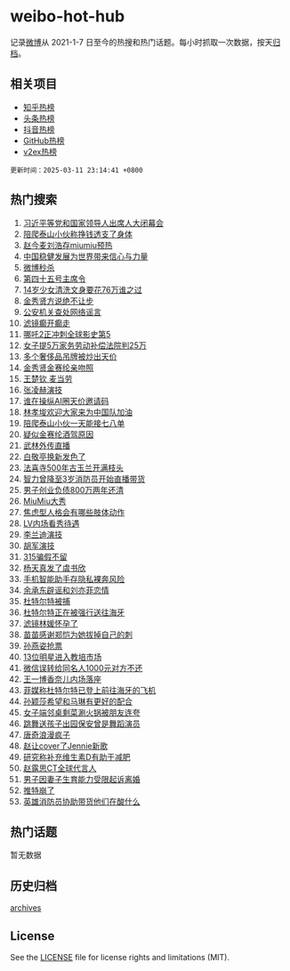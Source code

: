 # weibo-hot-hub

记录[微博](https://www.weibo.com)从 2021-1-7 日至今的热搜和热门话题。每小时抓取一次数据，按天[归档](archives)。

## 相关项目

- [知乎热榜](https://github.com/lonnyzhang423/zhihu-hot-hub)
- [头条热榜](https://github.com/lonnyzhang423/toutiao-hot-hub)
- [抖音热榜](https://github.com/lonnyzhang423/douyin-hot-hub)
- [GitHub热榜](https://github.com/lonnyzhang423/github-hot-hub)
- [v2ex热榜](https://github.com/lonnyzhang423/v2ex-hot-hub)


`更新时间：2025-03-11 23:14:41 +0800`

## 热门搜索

1. [习近平等党和国家领导人出席人大闭幕会](https://m.weibo.cn/search?containerid=100103type%3D1%26t%3D10%26q%3D%23%E4%B9%A0%E8%BF%91%E5%B9%B3%E7%AD%89%E5%85%9A%E5%92%8C%E5%9B%BD%E5%AE%B6%E9%A2%86%E5%AF%BC%E4%BA%BA%E5%87%BA%E5%B8%AD%E4%BA%BA%E5%A4%A7%E9%97%AD%E5%B9%95%E4%BC%9A%23&stream_entry_id=51&isnewpage=1&extparam=seat%3D1%26cate%3D10103%26pos%3D0%26filter_type%3Drealtimehot%26stream_entry_id%3D51%26c_type%3D51%26q%3D%2523%25E4%25B9%25A0%25E8%25BF%2591%25E5%25B9%25B3%25E7%25AD%2589%25E5%2585%259A%25E5%2592%258C%25E5%259B%25BD%25E5%25AE%25B6%25E9%25A2%2586%25E5%25AF%25BC%25E4%25BA%25BA%25E5%2587%25BA%25E5%25B8%25AD%25E4%25BA%25BA%25E5%25A4%25A7%25E9%2597%25AD%25E5%25B9%2595%25E4%25BC%259A%2523%26dgr%3D0%26display_time%3D1741706080%26pre_seqid%3D174170608029003082463158)
1. [陪爬泰山小伙称挣钱透支了身体](https://m.weibo.cn/search?containerid=100103type%3D1%26t%3D10%26q%3D%23%E9%99%AA%E7%88%AC%E6%B3%B0%E5%B1%B1%E5%B0%8F%E4%BC%99%E7%A7%B0%E6%8C%A3%E9%92%B1%E9%80%8F%E6%94%AF%E4%BA%86%E8%BA%AB%E4%BD%93%23&stream_entry_id=31&isnewpage=1&extparam=seat%3D1%26lcate%3D5001%26dgr%3D0%26c_type%3D31%26cate%3D5001%26q%3D%2523%25E9%2599%25AA%25E7%2588%25AC%25E6%25B3%25B0%25E5%25B1%25B1%25E5%25B0%258F%25E4%25BC%2599%25E7%25A7%25B0%25E6%258C%25A3%25E9%2592%25B1%25E9%2580%258F%25E6%2594%25AF%25E4%25BA%2586%25E8%25BA%25AB%25E4%25BD%2593%2523%26pos%3D0%26band_rank%3D1%26stream_entry_id%3D31%26flag%3D0%26filter_type%3Drealtimehot%26realpos%3D1%26display_time%3D1741706080%26pre_seqid%3D174170608029003082463158)
1. [赵今麦刘浩存miumiu预热](https://m.weibo.cn/search?containerid=100103type%3D1%26t%3D10%26q%3D%23%E8%B5%B5%E4%BB%8A%E9%BA%A6%E5%88%98%E6%B5%A9%E5%AD%98miumiu%E9%A2%84%E7%83%AD%23&stream_entry_id=31&isnewpage=1&extparam=seat%3D1%26lcate%3D5001%26dgr%3D0%26c_type%3D31%26cate%3D5001%26q%3D%2523%25E8%25B5%25B5%25E4%25BB%258A%25E9%25BA%25A6%25E5%2588%2598%25E6%25B5%25A9%25E5%25AD%2598miumiu%25E9%25A2%2584%25E7%2583%25AD%2523%26pos%3D1%26band_rank%3D2%26stream_entry_id%3D31%26flag%3D1%26filter_type%3Drealtimehot%26realpos%3D2%26display_time%3D1741706080%26pre_seqid%3D174170608029003082463158)
1. [中国稳健发展为世界带来信心与力量](https://m.weibo.cn/search?containerid=100103type%3D1%26t%3D10%26q%3D%23%E4%B8%AD%E5%9B%BD%E7%A8%B3%E5%81%A5%E5%8F%91%E5%B1%95%E4%B8%BA%E4%B8%96%E7%95%8C%E5%B8%A6%E6%9D%A5%E4%BF%A1%E5%BF%83%E4%B8%8E%E5%8A%9B%E9%87%8F%23&stream_entry_id=31&isnewpage=1&extparam=seat%3D1%26lcate%3D5001%26dgr%3D0%26c_type%3D31%26cate%3D5001%26q%3D%2523%25E4%25B8%25AD%25E5%259B%25BD%25E7%25A8%25B3%25E5%2581%25A5%25E5%258F%2591%25E5%25B1%2595%25E4%25B8%25BA%25E4%25B8%2596%25E7%2595%258C%25E5%25B8%25A6%25E6%259D%25A5%25E4%25BF%25A1%25E5%25BF%2583%25E4%25B8%258E%25E5%258A%259B%25E9%2587%258F%2523%26pos%3D2%26band_rank%3D3%26stream_entry_id%3D31%26flag%3D0%26filter_type%3Drealtimehot%26realpos%3D3%26display_time%3D1741706080%26pre_seqid%3D174170608029003082463158)
1. [微博秒杀](https://m.weibo.cn/search?containerid=100103type%3D1%26t%3D10%26q%3D%23%E5%BE%AE%E5%8D%9A%E7%A7%92%E6%9D%80%23&stream_entry_id=31&isnewpage=1&extparam=seat%3D1%26is_ad_pos%3D1%26lcate%3D5001%26dgr%3D0%26adid%3D278802%26cate%3D5001%26pos%3D3%26c_type%3D31%26stream_entry_id%3D31%26band_rank%3D4%26q%3D%2523%25E5%25BE%25AE%25E5%258D%259A%25E7%25A7%2592%25E6%259D%2580%2523%26filter_type%3Drealtimehot%26display_time%3D1741706080%26pre_seqid%3D174170608029003082463158)
1. [第四十五号主席令](https://m.weibo.cn/search?containerid=100103type%3D1%26t%3D10%26q%3D%23%E7%AC%AC%E5%9B%9B%E5%8D%81%E4%BA%94%E5%8F%B7%E4%B8%BB%E5%B8%AD%E4%BB%A4%23&stream_entry_id=31&isnewpage=1&extparam=seat%3D1%26lcate%3D5001%26dgr%3D0%26c_type%3D31%26cate%3D5001%26q%3D%2523%25E7%25AC%25AC%25E5%259B%259B%25E5%258D%2581%25E4%25BA%2594%25E5%258F%25B7%25E4%25B8%25BB%25E5%25B8%25AD%25E4%25BB%25A4%2523%26pos%3D4%26band_rank%3D4%26stream_entry_id%3D31%26flag%3D0%26filter_type%3Drealtimehot%26realpos%3D4%26display_time%3D1741706080%26pre_seqid%3D174170608029003082463158)
1. [14岁少女清洗文身要花76万谁之过](https://m.weibo.cn/search?containerid=100103type%3D1%26t%3D10%26q%3D%2314%E5%B2%81%E5%B0%91%E5%A5%B3%E6%B8%85%E6%B4%97%E6%96%87%E8%BA%AB%E8%A6%81%E8%8A%B176%E4%B8%87%E8%B0%81%E4%B9%8B%E8%BF%87%23&stream_entry_id=31&isnewpage=1&extparam=seat%3D1%26lcate%3D5001%26dgr%3D0%26c_type%3D31%26cate%3D5001%26q%3D%252314%25E5%25B2%2581%25E5%25B0%2591%25E5%25A5%25B3%25E6%25B8%2585%25E6%25B4%2597%25E6%2596%2587%25E8%25BA%25AB%25E8%25A6%2581%25E8%258A%25B176%25E4%25B8%2587%25E8%25B0%2581%25E4%25B9%258B%25E8%25BF%2587%2523%26pos%3D5%26band_rank%3D5%26stream_entry_id%3D31%26flag%3D0%26filter_type%3Drealtimehot%26realpos%3D5%26display_time%3D1741706080%26pre_seqid%3D174170608029003082463158)
1. [金秀贤方说绝不让步](https://m.weibo.cn/search?containerid=100103type%3D1%26t%3D10%26q%3D%23%E9%87%91%E7%A7%80%E8%B4%A4%E6%96%B9%E8%AF%B4%E7%BB%9D%E4%B8%8D%E8%AE%A9%E6%AD%A5%23&stream_entry_id=31&isnewpage=1&extparam=seat%3D1%26lcate%3D5001%26dgr%3D0%26c_type%3D31%26cate%3D5001%26q%3D%2523%25E9%2587%2591%25E7%25A7%2580%25E8%25B4%25A4%25E6%2596%25B9%25E8%25AF%25B4%25E7%25BB%259D%25E4%25B8%258D%25E8%25AE%25A9%25E6%25AD%25A5%2523%26pos%3D6%26band_rank%3D6%26stream_entry_id%3D31%26flag%3D2%26filter_type%3Drealtimehot%26realpos%3D6%26display_time%3D1741706080%26pre_seqid%3D174170608029003082463158)
1. [公安机关查处网络谣言](https://m.weibo.cn/search?containerid=100103type%3D1%26t%3D10%26q%3D%23%E5%85%AC%E5%AE%89%E6%9C%BA%E5%85%B3%E6%9F%A5%E5%A4%84%E7%BD%91%E7%BB%9C%E8%B0%A3%E8%A8%80%23&stream_entry_id=31&isnewpage=1&extparam=seat%3D1%26is_ad_pos%3D1%26lcate%3D5001%26dgr%3D0%26adid%3D278935%26cate%3D5001%26pos%3D7%26c_type%3D31%26stream_entry_id%3D31%26band_rank%3D7%26q%3D%2523%25E5%2585%25AC%25E5%25AE%2589%25E6%259C%25BA%25E5%2585%25B3%25E6%259F%25A5%25E5%25A4%2584%25E7%25BD%2591%25E7%25BB%259C%25E8%25B0%25A3%25E8%25A8%2580%2523%26filter_type%3Drealtimehot%26display_time%3D1741706080%26pre_seqid%3D174170608029003082463158)
1. [滤镜癫开癫走](https://m.weibo.cn/search?containerid=100103type%3D1%26t%3D10%26q%3D%E6%BB%A4%E9%95%9C%E7%99%AB%E5%BC%80%E7%99%AB%E8%B5%B0&stream_entry_id=31&isnewpage=1&extparam=seat%3D1%26lcate%3D5001%26dgr%3D0%26c_type%3D31%26cate%3D5001%26q%3D%25E6%25BB%25A4%25E9%2595%259C%25E7%2599%25AB%25E5%25BC%2580%25E7%2599%25AB%25E8%25B5%25B0%26pos%3D8%26band_rank%3D7%26stream_entry_id%3D31%26flag%3D0%26filter_type%3Drealtimehot%26realpos%3D7%26display_time%3D1741706080%26pre_seqid%3D174170608029003082463158)
1. [哪吒2正冲刺全球影史第5](https://m.weibo.cn/search?containerid=100103type%3D1%26t%3D10%26q%3D%23%E5%93%AA%E5%90%922%E6%AD%A3%E5%86%B2%E5%88%BA%E5%85%A8%E7%90%83%E5%BD%B1%E5%8F%B2%E7%AC%AC5%23&stream_entry_id=31&isnewpage=1&extparam=seat%3D1%26lcate%3D5001%26dgr%3D0%26c_type%3D31%26cate%3D5001%26q%3D%2523%25E5%2593%25AA%25E5%2590%25922%25E6%25AD%25A3%25E5%2586%25B2%25E5%2588%25BA%25E5%2585%25A8%25E7%2590%2583%25E5%25BD%25B1%25E5%258F%25B2%25E7%25AC%25AC5%2523%26pos%3D9%26band_rank%3D8%26stream_entry_id%3D31%26flag%3D0%26filter_type%3Drealtimehot%26realpos%3D8%26display_time%3D1741706080%26pre_seqid%3D174170608029003082463158)
1. [女子提5万家务劳动补偿法院判25万](https://m.weibo.cn/search?containerid=100103type%3D1%26t%3D10%26q%3D%23%E5%A5%B3%E5%AD%90%E6%8F%905%E4%B8%87%E5%AE%B6%E5%8A%A1%E5%8A%B3%E5%8A%A8%E8%A1%A5%E5%81%BF%E6%B3%95%E9%99%A2%E5%88%A425%E4%B8%87%23&stream_entry_id=31&isnewpage=1&extparam=seat%3D1%26lcate%3D5001%26dgr%3D0%26c_type%3D31%26cate%3D5001%26q%3D%2523%25E5%25A5%25B3%25E5%25AD%2590%25E6%258F%25905%25E4%25B8%2587%25E5%25AE%25B6%25E5%258A%25A1%25E5%258A%25B3%25E5%258A%25A8%25E8%25A1%25A5%25E5%2581%25BF%25E6%25B3%2595%25E9%2599%25A2%25E5%2588%25A425%25E4%25B8%2587%2523%26pos%3D10%26band_rank%3D9%26stream_entry_id%3D31%26flag%3D0%26filter_type%3Drealtimehot%26realpos%3D9%26display_time%3D1741706080%26pre_seqid%3D174170608029003082463158)
1. [多个奢侈品吊牌被炒出天价](https://m.weibo.cn/search?containerid=100103type%3D1%26t%3D10%26q%3D%23%E5%A4%9A%E4%B8%AA%E5%A5%A2%E4%BE%88%E5%93%81%E5%90%8A%E7%89%8C%E8%A2%AB%E7%82%92%E5%87%BA%E5%A4%A9%E4%BB%B7%23&stream_entry_id=31&isnewpage=1&extparam=seat%3D1%26lcate%3D5001%26dgr%3D0%26c_type%3D31%26cate%3D5001%26q%3D%2523%25E5%25A4%259A%25E4%25B8%25AA%25E5%25A5%25A2%25E4%25BE%2588%25E5%2593%2581%25E5%2590%258A%25E7%2589%258C%25E8%25A2%25AB%25E7%2582%2592%25E5%2587%25BA%25E5%25A4%25A9%25E4%25BB%25B7%2523%26pos%3D11%26band_rank%3D10%26stream_entry_id%3D31%26flag%3D1%26filter_type%3Drealtimehot%26realpos%3D10%26display_time%3D1741706080%26pre_seqid%3D174170608029003082463158)
1. [金秀贤金赛纶亲吻照](https://m.weibo.cn/search?containerid=100103type%3D1%26t%3D10%26q%3D%23%E9%87%91%E7%A7%80%E8%B4%A4%E9%87%91%E8%B5%9B%E7%BA%B6%E4%BA%B2%E5%90%BB%E7%85%A7%23&stream_entry_id=31&isnewpage=1&extparam=seat%3D1%26lcate%3D5001%26dgr%3D0%26c_type%3D31%26cate%3D5001%26q%3D%2523%25E9%2587%2591%25E7%25A7%2580%25E8%25B4%25A4%25E9%2587%2591%25E8%25B5%259B%25E7%25BA%25B6%25E4%25BA%25B2%25E5%2590%25BB%25E7%2585%25A7%2523%26pos%3D12%26band_rank%3D11%26stream_entry_id%3D31%26flag%3D4%26filter_type%3Drealtimehot%26realpos%3D11%26display_time%3D1741706080%26pre_seqid%3D174170608029003082463158)
1. [王楚钦 麦当劳](https://m.weibo.cn/search?containerid=100103type%3D1%26t%3D10%26q%3D%E7%8E%8B%E6%A5%9A%E9%92%A6+%E9%BA%A6%E5%BD%93%E5%8A%B3&stream_entry_id=31&isnewpage=1&extparam=seat%3D1%26lcate%3D5001%26dgr%3D0%26c_type%3D31%26cate%3D5001%26q%3D%25E7%258E%258B%25E6%25A5%259A%25E9%2592%25A6%2520%25E9%25BA%25A6%25E5%25BD%2593%25E5%258A%25B3%26pos%3D13%26band_rank%3D12%26stream_entry_id%3D31%26flag%3D1%26filter_type%3Drealtimehot%26realpos%3D12%26display_time%3D1741706080%26pre_seqid%3D174170608029003082463158)
1. [张凌赫演技](https://m.weibo.cn/search?containerid=100103type%3D1%26t%3D10%26q%3D%E5%BC%A0%E5%87%8C%E8%B5%AB%E6%BC%94%E6%8A%80&stream_entry_id=31&isnewpage=1&extparam=seat%3D1%26lcate%3D5001%26dgr%3D0%26c_type%3D31%26cate%3D5001%26q%3D%25E5%25BC%25A0%25E5%2587%258C%25E8%25B5%25AB%25E6%25BC%2594%25E6%258A%2580%26pos%3D14%26band_rank%3D13%26stream_entry_id%3D31%26flag%3D0%26filter_type%3Drealtimehot%26realpos%3D13%26display_time%3D1741706080%26pre_seqid%3D174170608029003082463158)
1. [谁在操纵AI圈天价邀请码](https://m.weibo.cn/search?containerid=100103type%3D1%26t%3D10%26q%3D%23%E8%B0%81%E5%9C%A8%E6%93%8D%E7%BA%B5AI%E5%9C%88%E5%A4%A9%E4%BB%B7%E9%82%80%E8%AF%B7%E7%A0%81%23&stream_entry_id=31&isnewpage=1&extparam=seat%3D1%26lcate%3D5001%26dgr%3D0%26c_type%3D31%26cate%3D5001%26q%3D%2523%25E8%25B0%2581%25E5%259C%25A8%25E6%2593%258D%25E7%25BA%25B5AI%25E5%259C%2588%25E5%25A4%25A9%25E4%25BB%25B7%25E9%2582%2580%25E8%25AF%25B7%25E7%25A0%2581%2523%26pos%3D15%26band_rank%3D14%26stream_entry_id%3D31%26flag%3D1%26filter_type%3Drealtimehot%26realpos%3D14%26display_time%3D1741706080%26pre_seqid%3D174170608029003082463158)
1. [林孝埈欢迎大家来为中国队加油](https://m.weibo.cn/search?containerid=100103type%3D1%26t%3D10%26q%3D%E6%9E%97%E5%AD%9D%E5%9F%88%E6%AC%A2%E8%BF%8E%E5%A4%A7%E5%AE%B6%E6%9D%A5%E4%B8%BA%E4%B8%AD%E5%9B%BD%E9%98%9F%E5%8A%A0%E6%B2%B9&stream_entry_id=31&isnewpage=1&extparam=seat%3D1%26lcate%3D5001%26dgr%3D0%26c_type%3D31%26cate%3D5001%26q%3D%25E6%259E%2597%25E5%25AD%259D%25E5%259F%2588%25E6%25AC%25A2%25E8%25BF%258E%25E5%25A4%25A7%25E5%25AE%25B6%25E6%259D%25A5%25E4%25B8%25BA%25E4%25B8%25AD%25E5%259B%25BD%25E9%2598%259F%25E5%258A%25A0%25E6%25B2%25B9%26pos%3D16%26band_rank%3D15%26stream_entry_id%3D31%26flag%3D1%26filter_type%3Drealtimehot%26realpos%3D15%26display_time%3D1741706080%26pre_seqid%3D174170608029003082463158)
1. [陪爬泰山小伙一天能接七八单](https://m.weibo.cn/search?containerid=100103type%3D1%26t%3D10%26q%3D%23%E9%99%AA%E7%88%AC%E6%B3%B0%E5%B1%B1%E5%B0%8F%E4%BC%99%E4%B8%80%E5%A4%A9%E8%83%BD%E6%8E%A5%E4%B8%83%E5%85%AB%E5%8D%95%23&stream_entry_id=31&isnewpage=1&extparam=seat%3D1%26lcate%3D5001%26dgr%3D0%26c_type%3D31%26cate%3D5001%26q%3D%2523%25E9%2599%25AA%25E7%2588%25AC%25E6%25B3%25B0%25E5%25B1%25B1%25E5%25B0%258F%25E4%25BC%2599%25E4%25B8%2580%25E5%25A4%25A9%25E8%2583%25BD%25E6%258E%25A5%25E4%25B8%2583%25E5%2585%25AB%25E5%258D%2595%2523%26pos%3D17%26band_rank%3D16%26stream_entry_id%3D31%26flag%3D1%26filter_type%3Drealtimehot%26realpos%3D16%26display_time%3D1741706080%26pre_seqid%3D174170608029003082463158)
1. [疑似金赛纶酒驾原因](https://m.weibo.cn/search?containerid=100103type%3D1%26t%3D10%26q%3D%23%E7%96%91%E4%BC%BC%E9%87%91%E8%B5%9B%E7%BA%B6%E9%85%92%E9%A9%BE%E5%8E%9F%E5%9B%A0%23&stream_entry_id=31&isnewpage=1&extparam=seat%3D1%26lcate%3D5001%26dgr%3D0%26c_type%3D31%26cate%3D5001%26q%3D%2523%25E7%2596%2591%25E4%25BC%25BC%25E9%2587%2591%25E8%25B5%259B%25E7%25BA%25B6%25E9%2585%2592%25E9%25A9%25BE%25E5%258E%259F%25E5%259B%25A0%2523%26pos%3D18%26band_rank%3D17%26stream_entry_id%3D31%26flag%3D2%26filter_type%3Drealtimehot%26realpos%3D17%26display_time%3D1741706080%26pre_seqid%3D174170608029003082463158)
1. [武林外传直播](https://m.weibo.cn/search?containerid=100103type%3D1%26t%3D10%26q%3D%23%E6%AD%A6%E6%9E%97%E5%A4%96%E4%BC%A0%E7%9B%B4%E6%92%AD%23&stream_entry_id=31&isnewpage=1&extparam=seat%3D1%26lcate%3D5001%26dgr%3D0%26c_type%3D31%26cate%3D5001%26q%3D%2523%25E6%25AD%25A6%25E6%259E%2597%25E5%25A4%2596%25E4%25BC%25A0%25E7%259B%25B4%25E6%2592%25AD%2523%26pos%3D19%26band_rank%3D18%26stream_entry_id%3D31%26flag%3D0%26filter_type%3Drealtimehot%26realpos%3D18%26display_time%3D1741706080%26pre_seqid%3D174170608029003082463158)
1. [白敬亭换新发色了](https://m.weibo.cn/search?containerid=100103type%3D1%26t%3D10%26q%3D%23%E7%99%BD%E6%95%AC%E4%BA%AD%E6%8D%A2%E6%96%B0%E5%8F%91%E8%89%B2%E4%BA%86%23&stream_entry_id=31&isnewpage=1&extparam=seat%3D1%26lcate%3D5001%26dgr%3D0%26c_type%3D31%26cate%3D5001%26q%3D%2523%25E7%2599%25BD%25E6%2595%25AC%25E4%25BA%25AD%25E6%258D%25A2%25E6%2596%25B0%25E5%258F%2591%25E8%2589%25B2%25E4%25BA%2586%2523%26pos%3D20%26band_rank%3D19%26stream_entry_id%3D31%26flag%3D0%26filter_type%3Drealtimehot%26realpos%3D19%26display_time%3D1741706080%26pre_seqid%3D174170608029003082463158)
1. [法喜寺500年古玉兰开满枝头](https://m.weibo.cn/search?containerid=100103type%3D1%26t%3D10%26q%3D%23%E6%B3%95%E5%96%9C%E5%AF%BA500%E5%B9%B4%E5%8F%A4%E7%8E%89%E5%85%B0%E5%BC%80%E6%BB%A1%E6%9E%9D%E5%A4%B4%23&stream_entry_id=31&isnewpage=1&extparam=seat%3D1%26lcate%3D5001%26dgr%3D0%26c_type%3D31%26cate%3D5001%26q%3D%2523%25E6%25B3%2595%25E5%2596%259C%25E5%25AF%25BA500%25E5%25B9%25B4%25E5%258F%25A4%25E7%258E%2589%25E5%2585%25B0%25E5%25BC%2580%25E6%25BB%25A1%25E6%259E%259D%25E5%25A4%25B4%2523%26pos%3D21%26band_rank%3D20%26stream_entry_id%3D31%26flag%3D1%26filter_type%3Drealtimehot%26realpos%3D20%26display_time%3D1741706080%26pre_seqid%3D174170608029003082463158)
1. [智力曾降至3岁消防员开始直播带货](https://m.weibo.cn/search?containerid=100103type%3D1%26t%3D10%26q%3D%23%E6%99%BA%E5%8A%9B%E6%9B%BE%E9%99%8D%E8%87%B33%E5%B2%81%E6%B6%88%E9%98%B2%E5%91%98%E5%BC%80%E5%A7%8B%E7%9B%B4%E6%92%AD%E5%B8%A6%E8%B4%A7%23&stream_entry_id=31&isnewpage=1&extparam=seat%3D1%26lcate%3D5001%26dgr%3D0%26c_type%3D31%26cate%3D5001%26q%3D%2523%25E6%2599%25BA%25E5%258A%259B%25E6%259B%25BE%25E9%2599%258D%25E8%2587%25B33%25E5%25B2%2581%25E6%25B6%2588%25E9%2598%25B2%25E5%2591%2598%25E5%25BC%2580%25E5%25A7%258B%25E7%259B%25B4%25E6%2592%25AD%25E5%25B8%25A6%25E8%25B4%25A7%2523%26pos%3D22%26band_rank%3D21%26stream_entry_id%3D31%26flag%3D0%26filter_type%3Drealtimehot%26realpos%3D21%26display_time%3D1741706080%26pre_seqid%3D174170608029003082463158)
1. [男子创业负债800万两年还清](https://m.weibo.cn/search?containerid=100103type%3D1%26t%3D10%26q%3D%23%E7%94%B7%E5%AD%90%E5%88%9B%E4%B8%9A%E8%B4%9F%E5%80%BA800%E4%B8%87%E4%B8%A4%E5%B9%B4%E8%BF%98%E6%B8%85%23&stream_entry_id=31&isnewpage=1&extparam=seat%3D1%26lcate%3D5001%26dgr%3D0%26c_type%3D31%26cate%3D5001%26q%3D%2523%25E7%2594%25B7%25E5%25AD%2590%25E5%2588%259B%25E4%25B8%259A%25E8%25B4%259F%25E5%2580%25BA800%25E4%25B8%2587%25E4%25B8%25A4%25E5%25B9%25B4%25E8%25BF%2598%25E6%25B8%2585%2523%26pos%3D23%26band_rank%3D22%26stream_entry_id%3D31%26flag%3D0%26filter_type%3Drealtimehot%26realpos%3D22%26display_time%3D1741706080%26pre_seqid%3D174170608029003082463158)
1. [MiuMiu大秀](https://m.weibo.cn/search?containerid=100103type%3D1%26t%3D10%26q%3D%23MiuMiu%E5%A4%A7%E7%A7%80%23&stream_entry_id=31&isnewpage=1&extparam=seat%3D1%26lcate%3D5001%26dgr%3D0%26realpos%3D23%26adid%3D278059%26cate%3D5001%26q%3D%2523MiuMiu%25E5%25A4%25A7%25E7%25A7%2580%2523%26pos%3D24%26stream_entry_id%3D31%26band_rank%3D23%26flag%3D0%26filter_type%3Drealtimehot%26c_type%3D31%26display_time%3D1741706080%26pre_seqid%3D174170608029003082463158)
1. [焦虑型人格会有哪些肢体动作](https://m.weibo.cn/search?containerid=100103type%3D1%26t%3D10%26q%3D%E7%84%A6%E8%99%91%E5%9E%8B%E4%BA%BA%E6%A0%BC%E4%BC%9A%E6%9C%89%E5%93%AA%E4%BA%9B%E8%82%A2%E4%BD%93%E5%8A%A8%E4%BD%9C&stream_entry_id=31&isnewpage=1&extparam=seat%3D1%26lcate%3D5001%26dgr%3D0%26c_type%3D31%26cate%3D5001%26q%3D%25E7%2584%25A6%25E8%2599%2591%25E5%259E%258B%25E4%25BA%25BA%25E6%25A0%25BC%25E4%25BC%259A%25E6%259C%2589%25E5%2593%25AA%25E4%25BA%259B%25E8%2582%25A2%25E4%25BD%2593%25E5%258A%25A8%25E4%25BD%259C%26pos%3D25%26band_rank%3D24%26stream_entry_id%3D31%26flag%3D1%26filter_type%3Drealtimehot%26realpos%3D24%26display_time%3D1741706080%26pre_seqid%3D174170608029003082463158)
1. [LV内场看秀待遇](https://m.weibo.cn/search?containerid=100103type%3D1%26t%3D10%26q%3D%23LV%E5%86%85%E5%9C%BA%E7%9C%8B%E7%A7%80%E5%BE%85%E9%81%87%23&stream_entry_id=31&isnewpage=1&extparam=seat%3D1%26lcate%3D5001%26dgr%3D0%26c_type%3D31%26cate%3D5001%26q%3D%2523LV%25E5%2586%2585%25E5%259C%25BA%25E7%259C%258B%25E7%25A7%2580%25E5%25BE%2585%25E9%2581%2587%2523%26pos%3D26%26band_rank%3D25%26stream_entry_id%3D31%26flag%3D1%26filter_type%3Drealtimehot%26realpos%3D25%26display_time%3D1741706080%26pre_seqid%3D174170608029003082463158)
1. [李兰迪演技](https://m.weibo.cn/search?containerid=100103type%3D1%26t%3D10%26q%3D%E6%9D%8E%E5%85%B0%E8%BF%AA%E6%BC%94%E6%8A%80&stream_entry_id=31&isnewpage=1&extparam=seat%3D1%26lcate%3D5001%26dgr%3D0%26c_type%3D31%26cate%3D5001%26q%3D%25E6%259D%258E%25E5%2585%25B0%25E8%25BF%25AA%25E6%25BC%2594%25E6%258A%2580%26pos%3D27%26band_rank%3D26%26stream_entry_id%3D31%26flag%3D1%26filter_type%3Drealtimehot%26realpos%3D26%26display_time%3D1741706080%26pre_seqid%3D174170608029003082463158)
1. [胡军演技](https://m.weibo.cn/search?containerid=100103type%3D1%26t%3D10%26q%3D%E8%83%A1%E5%86%9B%E6%BC%94%E6%8A%80&stream_entry_id=31&isnewpage=1&extparam=seat%3D1%26lcate%3D5001%26dgr%3D0%26c_type%3D31%26cate%3D5001%26q%3D%25E8%2583%25A1%25E5%2586%259B%25E6%25BC%2594%25E6%258A%2580%26pos%3D28%26band_rank%3D27%26stream_entry_id%3D31%26flag%3D1%26filter_type%3Drealtimehot%26realpos%3D27%26display_time%3D1741706080%26pre_seqid%3D174170608029003082463158)
1. [315骗假不留](https://m.weibo.cn/search?containerid=100103type%3D1%26t%3D10%26q%3D%23315%E9%AA%97%E5%81%87%E4%B8%8D%E7%95%99%23&stream_entry_id=31&isnewpage=1&extparam=seat%3D1%26lcate%3D5001%26dgr%3D0%26c_type%3D31%26cate%3D5001%26q%3D%2523315%25E9%25AA%2597%25E5%2581%2587%25E4%25B8%258D%25E7%2595%2599%2523%26pos%3D29%26band_rank%3D28%26stream_entry_id%3D31%26flag%3D1%26filter_type%3Drealtimehot%26realpos%3D28%26display_time%3D1741706080%26pre_seqid%3D174170608029003082463158)
1. [杨天真发了虞书欣](https://m.weibo.cn/search?containerid=100103type%3D1%26t%3D10%26q%3D%23%E6%9D%A8%E5%A4%A9%E7%9C%9F%E5%8F%91%E4%BA%86%E8%99%9E%E4%B9%A6%E6%AC%A3%23&stream_entry_id=31&isnewpage=1&extparam=seat%3D1%26lcate%3D5001%26dgr%3D0%26c_type%3D31%26cate%3D5001%26q%3D%2523%25E6%259D%25A8%25E5%25A4%25A9%25E7%259C%259F%25E5%258F%2591%25E4%25BA%2586%25E8%2599%259E%25E4%25B9%25A6%25E6%25AC%25A3%2523%26pos%3D30%26band_rank%3D29%26stream_entry_id%3D31%26flag%3D0%26filter_type%3Drealtimehot%26realpos%3D29%26display_time%3D1741706080%26pre_seqid%3D174170608029003082463158)
1. [手机智能助手存隐私裸奔风险](https://m.weibo.cn/search?containerid=100103type%3D1%26t%3D10%26q%3D%23%E6%89%8B%E6%9C%BA%E6%99%BA%E8%83%BD%E5%8A%A9%E6%89%8B%E5%AD%98%E9%9A%90%E7%A7%81%E8%A3%B8%E5%A5%94%E9%A3%8E%E9%99%A9%23&stream_entry_id=31&isnewpage=1&extparam=seat%3D1%26lcate%3D5001%26dgr%3D0%26c_type%3D31%26cate%3D5001%26q%3D%2523%25E6%2589%258B%25E6%259C%25BA%25E6%2599%25BA%25E8%2583%25BD%25E5%258A%25A9%25E6%2589%258B%25E5%25AD%2598%25E9%259A%2590%25E7%25A7%2581%25E8%25A3%25B8%25E5%25A5%2594%25E9%25A3%258E%25E9%2599%25A9%2523%26pos%3D31%26band_rank%3D30%26stream_entry_id%3D31%26flag%3D1%26filter_type%3Drealtimehot%26realpos%3D30%26display_time%3D1741706080%26pre_seqid%3D174170608029003082463158)
1. [余承东辟谣和刘亦菲恋情](https://m.weibo.cn/search?containerid=100103type%3D1%26t%3D10%26q%3D%23%E4%BD%99%E6%89%BF%E4%B8%9C%E8%BE%9F%E8%B0%A3%E5%92%8C%E5%88%98%E4%BA%A6%E8%8F%B2%E6%81%8B%E6%83%85%23&stream_entry_id=31&isnewpage=1&extparam=seat%3D1%26lcate%3D5001%26dgr%3D0%26c_type%3D31%26cate%3D5001%26q%3D%2523%25E4%25BD%2599%25E6%2589%25BF%25E4%25B8%259C%25E8%25BE%259F%25E8%25B0%25A3%25E5%2592%258C%25E5%2588%2598%25E4%25BA%25A6%25E8%258F%25B2%25E6%2581%258B%25E6%2583%2585%2523%26pos%3D32%26band_rank%3D31%26stream_entry_id%3D31%26flag%3D0%26filter_type%3Drealtimehot%26realpos%3D31%26display_time%3D1741706080%26pre_seqid%3D174170608029003082463158)
1. [杜特尔特被捕](https://m.weibo.cn/search?containerid=100103type%3D1%26t%3D10%26q%3D%23%E6%9D%9C%E7%89%B9%E5%B0%94%E7%89%B9%E8%A2%AB%E6%8D%95%23&stream_entry_id=31&isnewpage=1&extparam=seat%3D1%26lcate%3D5001%26dgr%3D0%26c_type%3D31%26cate%3D5001%26q%3D%2523%25E6%259D%259C%25E7%2589%25B9%25E5%25B0%2594%25E7%2589%25B9%25E8%25A2%25AB%25E6%258D%2595%2523%26pos%3D33%26band_rank%3D32%26stream_entry_id%3D31%26flag%3D0%26filter_type%3Drealtimehot%26realpos%3D32%26display_time%3D1741706080%26pre_seqid%3D174170608029003082463158)
1. [杜特尔特正在被强行送往海牙](https://m.weibo.cn/search?containerid=100103type%3D1%26t%3D10%26q%3D%23%E6%9D%9C%E7%89%B9%E5%B0%94%E7%89%B9%E6%AD%A3%E5%9C%A8%E8%A2%AB%E5%BC%BA%E8%A1%8C%E9%80%81%E5%BE%80%E6%B5%B7%E7%89%99%23&stream_entry_id=31&isnewpage=1&extparam=seat%3D1%26lcate%3D5001%26dgr%3D0%26c_type%3D31%26cate%3D5001%26q%3D%2523%25E6%259D%259C%25E7%2589%25B9%25E5%25B0%2594%25E7%2589%25B9%25E6%25AD%25A3%25E5%259C%25A8%25E8%25A2%25AB%25E5%25BC%25BA%25E8%25A1%258C%25E9%2580%2581%25E5%25BE%2580%25E6%25B5%25B7%25E7%2589%2599%2523%26pos%3D34%26band_rank%3D33%26stream_entry_id%3D31%26flag%3D1%26filter_type%3Drealtimehot%26realpos%3D33%26display_time%3D1741706080%26pre_seqid%3D174170608029003082463158)
1. [滤镜林媛怀孕了](https://m.weibo.cn/search?containerid=100103type%3D1%26t%3D10%26q%3D%23%E6%BB%A4%E9%95%9C%E6%9E%97%E5%AA%9B%E6%80%80%E5%AD%95%E4%BA%86%23&stream_entry_id=31&isnewpage=1&extparam=seat%3D1%26lcate%3D5001%26dgr%3D0%26c_type%3D31%26cate%3D5001%26q%3D%2523%25E6%25BB%25A4%25E9%2595%259C%25E6%259E%2597%25E5%25AA%259B%25E6%2580%2580%25E5%25AD%2595%25E4%25BA%2586%2523%26pos%3D35%26band_rank%3D34%26stream_entry_id%3D31%26flag%3D0%26filter_type%3Drealtimehot%26realpos%3D34%26display_time%3D1741706080%26pre_seqid%3D174170608029003082463158)
1. [苗苗感谢郑恺为她拔掉自己的刺](https://m.weibo.cn/search?containerid=100103type%3D1%26t%3D10%26q%3D%E8%8B%97%E8%8B%97%E6%84%9F%E8%B0%A2%E9%83%91%E6%81%BA%E4%B8%BA%E5%A5%B9%E6%8B%94%E6%8E%89%E8%87%AA%E5%B7%B1%E7%9A%84%E5%88%BA&stream_entry_id=31&isnewpage=1&extparam=seat%3D1%26lcate%3D5001%26dgr%3D0%26c_type%3D31%26cate%3D5001%26q%3D%25E8%258B%2597%25E8%258B%2597%25E6%2584%259F%25E8%25B0%25A2%25E9%2583%2591%25E6%2581%25BA%25E4%25B8%25BA%25E5%25A5%25B9%25E6%258B%2594%25E6%258E%2589%25E8%2587%25AA%25E5%25B7%25B1%25E7%259A%2584%25E5%2588%25BA%26pos%3D36%26band_rank%3D35%26stream_entry_id%3D31%26flag%3D0%26filter_type%3Drealtimehot%26realpos%3D35%26display_time%3D1741706080%26pre_seqid%3D174170608029003082463158)
1. [孙燕姿抢票](https://m.weibo.cn/search?containerid=100103type%3D1%26t%3D10%26q%3D%E5%AD%99%E7%87%95%E5%A7%BF%E6%8A%A2%E7%A5%A8&stream_entry_id=31&isnewpage=1&extparam=seat%3D1%26lcate%3D5001%26dgr%3D0%26c_type%3D31%26cate%3D5001%26q%3D%25E5%25AD%2599%25E7%2587%2595%25E5%25A7%25BF%25E6%258A%25A2%25E7%25A5%25A8%26pos%3D37%26band_rank%3D36%26stream_entry_id%3D31%26flag%3D0%26filter_type%3Drealtimehot%26realpos%3D36%26display_time%3D1741706080%26pre_seqid%3D174170608029003082463158)
1. [13位明星进入教培市场](https://m.weibo.cn/search?containerid=100103type%3D1%26t%3D10%26q%3D%2313%E4%BD%8D%E6%98%8E%E6%98%9F%E8%BF%9B%E5%85%A5%E6%95%99%E5%9F%B9%E5%B8%82%E5%9C%BA%23&stream_entry_id=31&isnewpage=1&extparam=seat%3D1%26lcate%3D5001%26dgr%3D0%26c_type%3D31%26cate%3D5001%26q%3D%252313%25E4%25BD%258D%25E6%2598%258E%25E6%2598%259F%25E8%25BF%259B%25E5%2585%25A5%25E6%2595%2599%25E5%259F%25B9%25E5%25B8%2582%25E5%259C%25BA%2523%26pos%3D38%26band_rank%3D37%26stream_entry_id%3D31%26flag%3D0%26filter_type%3Drealtimehot%26realpos%3D37%26display_time%3D1741706080%26pre_seqid%3D174170608029003082463158)
1. [微信误转给同名人1000元对方不还](https://m.weibo.cn/search?containerid=100103type%3D1%26t%3D10%26q%3D%23%E5%BE%AE%E4%BF%A1%E8%AF%AF%E8%BD%AC%E7%BB%99%E5%90%8C%E5%90%8D%E4%BA%BA1000%E5%85%83%E5%AF%B9%E6%96%B9%E4%B8%8D%E8%BF%98%23&stream_entry_id=31&isnewpage=1&extparam=seat%3D1%26lcate%3D5001%26dgr%3D0%26c_type%3D31%26cate%3D5001%26q%3D%2523%25E5%25BE%25AE%25E4%25BF%25A1%25E8%25AF%25AF%25E8%25BD%25AC%25E7%25BB%2599%25E5%2590%258C%25E5%2590%258D%25E4%25BA%25BA1000%25E5%2585%2583%25E5%25AF%25B9%25E6%2596%25B9%25E4%25B8%258D%25E8%25BF%2598%2523%26pos%3D39%26band_rank%3D38%26stream_entry_id%3D31%26flag%3D0%26filter_type%3Drealtimehot%26realpos%3D38%26display_time%3D1741706080%26pre_seqid%3D174170608029003082463158)
1. [王一博香奈儿内场落座](https://m.weibo.cn/search?containerid=100103type%3D1%26t%3D10%26q%3D%23%E7%8E%8B%E4%B8%80%E5%8D%9A%E9%A6%99%E5%A5%88%E5%84%BF%E5%86%85%E5%9C%BA%E8%90%BD%E5%BA%A7%23&stream_entry_id=31&isnewpage=1&extparam=seat%3D1%26lcate%3D5001%26dgr%3D0%26c_type%3D31%26cate%3D5001%26q%3D%2523%25E7%258E%258B%25E4%25B8%2580%25E5%258D%259A%25E9%25A6%2599%25E5%25A5%2588%25E5%2584%25BF%25E5%2586%2585%25E5%259C%25BA%25E8%2590%25BD%25E5%25BA%25A7%2523%26pos%3D40%26band_rank%3D39%26stream_entry_id%3D31%26flag%3D0%26filter_type%3Drealtimehot%26realpos%3D39%26display_time%3D1741706080%26pre_seqid%3D174170608029003082463158)
1. [菲媒称杜特尔特已登上前往海牙的飞机](https://m.weibo.cn/search?containerid=100103type%3D1%26t%3D10%26q%3D%23%E8%8F%B2%E5%AA%92%E7%A7%B0%E6%9D%9C%E7%89%B9%E5%B0%94%E7%89%B9%E5%B7%B2%E7%99%BB%E4%B8%8A%E5%89%8D%E5%BE%80%E6%B5%B7%E7%89%99%E7%9A%84%E9%A3%9E%E6%9C%BA%23&stream_entry_id=31&isnewpage=1&extparam=seat%3D1%26lcate%3D5001%26dgr%3D0%26c_type%3D31%26cate%3D5001%26q%3D%2523%25E8%258F%25B2%25E5%25AA%2592%25E7%25A7%25B0%25E6%259D%259C%25E7%2589%25B9%25E5%25B0%2594%25E7%2589%25B9%25E5%25B7%25B2%25E7%2599%25BB%25E4%25B8%258A%25E5%2589%258D%25E5%25BE%2580%25E6%25B5%25B7%25E7%2589%2599%25E7%259A%2584%25E9%25A3%259E%25E6%259C%25BA%2523%26pos%3D41%26band_rank%3D40%26stream_entry_id%3D31%26flag%3D1%26filter_type%3Drealtimehot%26realpos%3D40%26display_time%3D1741706080%26pre_seqid%3D174170608029003082463158)
1. [孙颖莎希望和马琳有更好的配合](https://m.weibo.cn/search?containerid=100103type%3D1%26t%3D10%26q%3D%23%E5%AD%99%E9%A2%96%E8%8E%8E%E5%B8%8C%E6%9C%9B%E5%92%8C%E9%A9%AC%E7%90%B3%E6%9C%89%E6%9B%B4%E5%A5%BD%E7%9A%84%E9%85%8D%E5%90%88%23&stream_entry_id=31&isnewpage=1&extparam=seat%3D1%26lcate%3D5001%26dgr%3D0%26c_type%3D31%26cate%3D5001%26q%3D%2523%25E5%25AD%2599%25E9%25A2%2596%25E8%258E%258E%25E5%25B8%258C%25E6%259C%259B%25E5%2592%258C%25E9%25A9%25AC%25E7%2590%25B3%25E6%259C%2589%25E6%259B%25B4%25E5%25A5%25BD%25E7%259A%2584%25E9%2585%258D%25E5%2590%2588%2523%26pos%3D42%26band_rank%3D41%26stream_entry_id%3D31%26flag%3D0%26filter_type%3Drealtimehot%26realpos%3D41%26display_time%3D1741706080%26pre_seqid%3D174170608029003082463158)
1. [女子端邻桌剩菜涮火锅被朋友连夸](https://m.weibo.cn/search?containerid=100103type%3D1%26t%3D10%26q%3D%23%E5%A5%B3%E5%AD%90%E7%AB%AF%E9%82%BB%E6%A1%8C%E5%89%A9%E8%8F%9C%E6%B6%AE%E7%81%AB%E9%94%85%E8%A2%AB%E6%9C%8B%E5%8F%8B%E8%BF%9E%E5%A4%B8%23&stream_entry_id=31&isnewpage=1&extparam=seat%3D1%26lcate%3D5001%26dgr%3D0%26c_type%3D31%26cate%3D5001%26q%3D%2523%25E5%25A5%25B3%25E5%25AD%2590%25E7%25AB%25AF%25E9%2582%25BB%25E6%25A1%258C%25E5%2589%25A9%25E8%258F%259C%25E6%25B6%25AE%25E7%2581%25AB%25E9%2594%2585%25E8%25A2%25AB%25E6%259C%258B%25E5%258F%258B%25E8%25BF%259E%25E5%25A4%25B8%2523%26pos%3D43%26band_rank%3D42%26stream_entry_id%3D31%26flag%3D1%26filter_type%3Drealtimehot%26realpos%3D42%26display_time%3D1741706080%26pre_seqid%3D174170608029003082463158)
1. [跳舞送孩子出园保安曾是舞蹈演员](https://m.weibo.cn/search?containerid=100103type%3D1%26t%3D10%26q%3D%23%E8%B7%B3%E8%88%9E%E9%80%81%E5%AD%A9%E5%AD%90%E5%87%BA%E5%9B%AD%E4%BF%9D%E5%AE%89%E6%9B%BE%E6%98%AF%E8%88%9E%E8%B9%88%E6%BC%94%E5%91%98%23&stream_entry_id=31&isnewpage=1&extparam=seat%3D1%26lcate%3D5001%26dgr%3D0%26c_type%3D31%26cate%3D5001%26q%3D%2523%25E8%25B7%25B3%25E8%2588%259E%25E9%2580%2581%25E5%25AD%25A9%25E5%25AD%2590%25E5%2587%25BA%25E5%259B%25AD%25E4%25BF%259D%25E5%25AE%2589%25E6%259B%25BE%25E6%2598%25AF%25E8%2588%259E%25E8%25B9%2588%25E6%25BC%2594%25E5%2591%2598%2523%26pos%3D44%26band_rank%3D43%26stream_entry_id%3D31%26flag%3D1%26filter_type%3Drealtimehot%26realpos%3D43%26display_time%3D1741706080%26pre_seqid%3D174170608029003082463158)
1. [唐奇浪漫疯子](https://m.weibo.cn/search?containerid=100103type%3D1%26t%3D10%26q%3D%E5%94%90%E5%A5%87%E6%B5%AA%E6%BC%AB%E7%96%AF%E5%AD%90&stream_entry_id=31&isnewpage=1&extparam=seat%3D1%26lcate%3D5001%26dgr%3D0%26c_type%3D31%26cate%3D5001%26q%3D%25E5%2594%2590%25E5%25A5%2587%25E6%25B5%25AA%25E6%25BC%25AB%25E7%2596%25AF%25E5%25AD%2590%26pos%3D45%26band_rank%3D44%26stream_entry_id%3D31%26flag%3D1%26filter_type%3Drealtimehot%26realpos%3D44%26display_time%3D1741706080%26pre_seqid%3D174170608029003082463158)
1. [赵让cover了Jennie新歌](https://m.weibo.cn/search?containerid=100103type%3D1%26t%3D10%26q%3D%E8%B5%B5%E8%AE%A9cover%E4%BA%86Jennie%E6%96%B0%E6%AD%8C&stream_entry_id=31&isnewpage=1&extparam=seat%3D1%26lcate%3D5001%26dgr%3D0%26c_type%3D31%26cate%3D5001%26q%3D%25E8%25B5%25B5%25E8%25AE%25A9cover%25E4%25BA%2586Jennie%25E6%2596%25B0%25E6%25AD%258C%26pos%3D46%26band_rank%3D45%26stream_entry_id%3D31%26flag%3D1%26filter_type%3Drealtimehot%26realpos%3D45%26display_time%3D1741706080%26pre_seqid%3D174170608029003082463158)
1. [研究称补充维生素D有助于减肥](https://m.weibo.cn/search?containerid=100103type%3D1%26t%3D10%26q%3D%23%E7%A0%94%E7%A9%B6%E7%A7%B0%E8%A1%A5%E5%85%85%E7%BB%B4%E7%94%9F%E7%B4%A0D%E6%9C%89%E5%8A%A9%E4%BA%8E%E5%87%8F%E8%82%A5%23&stream_entry_id=31&isnewpage=1&extparam=seat%3D1%26lcate%3D5001%26dgr%3D0%26c_type%3D31%26cate%3D5001%26q%3D%2523%25E7%25A0%2594%25E7%25A9%25B6%25E7%25A7%25B0%25E8%25A1%25A5%25E5%2585%2585%25E7%25BB%25B4%25E7%2594%259F%25E7%25B4%25A0D%25E6%259C%2589%25E5%258A%25A9%25E4%25BA%258E%25E5%2587%258F%25E8%2582%25A5%2523%26pos%3D47%26band_rank%3D46%26stream_entry_id%3D31%26flag%3D0%26filter_type%3Drealtimehot%26realpos%3D46%26display_time%3D1741706080%26pre_seqid%3D174170608029003082463158)
1. [赵露思CT全球代言人](https://m.weibo.cn/search?containerid=100103type%3D1%26t%3D10%26q%3D%23%E8%B5%B5%E9%9C%B2%E6%80%9DCT%E5%85%A8%E7%90%83%E4%BB%A3%E8%A8%80%E4%BA%BA%23&stream_entry_id=31&isnewpage=1&extparam=seat%3D1%26lcate%3D5001%26dgr%3D0%26c_type%3D31%26cate%3D5001%26q%3D%2523%25E8%25B5%25B5%25E9%259C%25B2%25E6%2580%259DCT%25E5%2585%25A8%25E7%2590%2583%25E4%25BB%25A3%25E8%25A8%2580%25E4%25BA%25BA%2523%26pos%3D48%26band_rank%3D47%26stream_entry_id%3D31%26flag%3D0%26filter_type%3Drealtimehot%26realpos%3D47%26display_time%3D1741706080%26pre_seqid%3D174170608029003082463158)
1. [男子因妻子生育能力受限起诉离婚](https://m.weibo.cn/search?containerid=100103type%3D1%26t%3D10%26q%3D%23%E7%94%B7%E5%AD%90%E5%9B%A0%E5%A6%BB%E5%AD%90%E7%94%9F%E8%82%B2%E8%83%BD%E5%8A%9B%E5%8F%97%E9%99%90%E8%B5%B7%E8%AF%89%E7%A6%BB%E5%A9%9A%23&stream_entry_id=31&isnewpage=1&extparam=seat%3D1%26lcate%3D5001%26dgr%3D0%26c_type%3D31%26cate%3D5001%26q%3D%2523%25E7%2594%25B7%25E5%25AD%2590%25E5%259B%25A0%25E5%25A6%25BB%25E5%25AD%2590%25E7%2594%259F%25E8%2582%25B2%25E8%2583%25BD%25E5%258A%259B%25E5%258F%2597%25E9%2599%2590%25E8%25B5%25B7%25E8%25AF%2589%25E7%25A6%25BB%25E5%25A9%259A%2523%26pos%3D49%26band_rank%3D48%26stream_entry_id%3D31%26flag%3D0%26filter_type%3Drealtimehot%26realpos%3D48%26display_time%3D1741706080%26pre_seqid%3D174170608029003082463158)
1. [推特崩了](https://m.weibo.cn/search?containerid=100103type%3D1%26t%3D10%26q%3D%E6%8E%A8%E7%89%B9%E5%B4%A9%E4%BA%86&stream_entry_id=31&isnewpage=1&extparam=seat%3D1%26lcate%3D5001%26dgr%3D0%26c_type%3D31%26cate%3D5001%26q%3D%25E6%258E%25A8%25E7%2589%25B9%25E5%25B4%25A9%25E4%25BA%2586%26pos%3D50%26band_rank%3D49%26stream_entry_id%3D31%26flag%3D0%26filter_type%3Drealtimehot%26realpos%3D49%26display_time%3D1741706080%26pre_seqid%3D174170608029003082463158)
1. [英雄消防员协助带货他们在酸什么](https://m.weibo.cn/search?containerid=100103type%3D1%26t%3D10%26q%3D%23%E8%8B%B1%E9%9B%84%E6%B6%88%E9%98%B2%E5%91%98%E5%8D%8F%E5%8A%A9%E5%B8%A6%E8%B4%A7%E4%BB%96%E4%BB%AC%E5%9C%A8%E9%85%B8%E4%BB%80%E4%B9%88%23&stream_entry_id=31&isnewpage=1&extparam=seat%3D1%26lcate%3D5001%26dgr%3D0%26c_type%3D31%26cate%3D5001%26q%3D%2523%25E8%258B%25B1%25E9%259B%2584%25E6%25B6%2588%25E9%2598%25B2%25E5%2591%2598%25E5%258D%258F%25E5%258A%25A9%25E5%25B8%25A6%25E8%25B4%25A7%25E4%25BB%2596%25E4%25BB%25AC%25E5%259C%25A8%25E9%2585%25B8%25E4%25BB%2580%25E4%25B9%2588%2523%26pos%3D51%26band_rank%3D50%26stream_entry_id%3D31%26flag%3D1%26filter_type%3Drealtimehot%26realpos%3D50%26display_time%3D1741706080%26pre_seqid%3D174170608029003082463158)

## 热门话题

暂无数据

## 历史归档

[archives](archives)

## License

See the [LICENSE](LICENSE) file for license rights and limitations (MIT).
